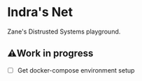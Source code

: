 # Indra's Net 

Zane's Distrusted Systems playground.

## ⚠️Work in progress

- [ ] Get docker-compose environment setup
